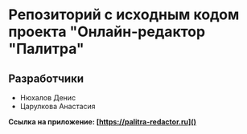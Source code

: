 # Репозиторий c исходным кодом проекта "Онлайн-редактор "Палитра"

## Разработчики
* Нюхалов Денис
* Царулкова Анастасия

**Ссылка на приложение: [https://palitra-redactor.ru]()**
